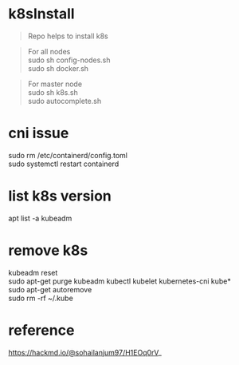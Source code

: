 # k8sInstall
> Repo helps to install k8s

> For all nodes <br />
sudo sh config-nodes.sh  <br />
sudo sh docker.sh  <br />

> For master node <br />
sudo sh k8s.sh <br />
sudo autocomplete.sh <br />

# cni issue

sudo rm /etc/containerd/config.toml  <br />
sudo systemctl restart containerd  <br />

# list k8s version
apt list -a kubeadm

# remove k8s
 
kubeadm reset  <br />
sudo apt-get purge kubeadm kubectl kubelet kubernetes-cni kube*     <br />
sudo apt-get autoremove    <br />
sudo rm -rf ~/.kube  <br />


# reference 
https://hackmd.io/@sohailanjum97/H1EOq0rV_
